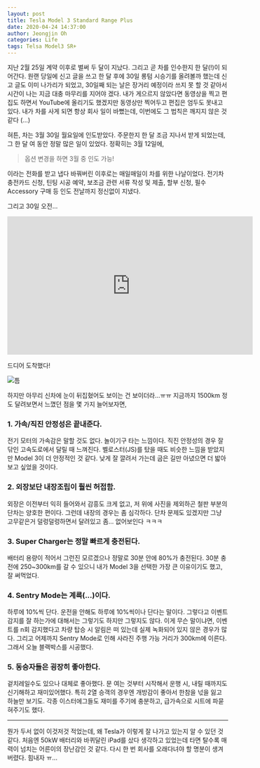 ```yaml
---
layout: post
title: Tesla Model 3 Standard Range Plus
date: 2020-04-24 14:37:00
author: Jeongjin Oh
categories: Life
tags: Telsa Model3 SR+
---
```


지난 2월 25일 계약 이후로 벌써 두 달이 지났다. 그리고 곧 차를 인수한지 한 달(!)이 되어간다. 원랜 당일에 신고 글을 쓰고 한 달 후에 30일 롱텀 시승기를 올려볼까 했는데 신고 글도 이미 나가리가 되었고, 30일째 되는 날은 장거리 예정이라 쓰지 못 할 것 같아서 시간이 나는 지금 대충 마무리를 지어야 겠다. 내가 게으르지 않았다면 동영상을 찍고 편집도 하면서 YouTube에 올리기도 했겠지만 동영상만 찍어두고 편집은 엄두도 못내고 있다. 내가 차를 사게 되면 항상 회사 일이 바뻤는데, 이번에도 그 법칙은 깨지지 않은 것 같다 (...)

혀튼, 차는 3월 30일 월요일에 인도받았다. 주문한지 한 달 조금 지나서 받게 되었는데, 그 한 달 여 동안 정말 많은 일이 있었다. 정확히는 3월 12일에,

> 옵션 변경을 하면 3월 중 인도 가능!

이라는 전화를 받고 냅다 바꿔버린 이후로는 매일매일이 차를 위한 나날이었다. 전기차 충전카드 신청, 틴팅 시공 예약, 보조금 관련 서류 작성 및 제출, 할부 신청, 필수 Accessory 구매 등 인도 전날까지 정신없이 지냈다.

그리고 30일 오전...

<iframe width="560" height="315" src="https://www.youtube.com/embed/fNX0KkY0RTg" frameborder="0" allow="accelerometer; autoplay; encrypted-media; gyroscope; picture-in-picture" allowfullscreen></iframe>

드디어 도착했다!

![틈](/images/2020-4-24-Tesla-Model-3-Standard-Range-Plus/1.jpg)

하지만 아무리 신차에 눈이 뒤집혔어도 보이는 건 보이더라...ㅠㅠ 지금까지 1500km 정도 달려보면서 느꼈던 점을 몇 가지 늘어보자면,

### 1. 가속/직진 안정성은 끝내준다.

전기 모터의 가속감은 말할 것도 없다. 놀이기구 타는 느낌이다. 직진 안정성의 경우 잘 닦인 고속도로에서 달릴 때 느껴진다. 벨로스터(JS)를 탔을 때도 비슷한 느낌을 받았지만 Model 3이 더 안정적인 것 같다. 낮게 잘 깔려서 가는데 굽은 길만 아녔으면 더 밟아보고 싶었을 것이다.

### 2. 외장보단 내장조립이 훨씬 허접함.

외장은 이전부터 익히 들어와서 감흥도 크게 없고, 저 위에 사진을 제외하곤 철판 부분의 단차는 양호한 편이다. 그런데 내장의 경우는 좀 심각하다. 단차 문제도 있겠지만 그냥 고무같은거 덜렁덜렁하면서 달려있고 좀... 없어보인다 ㅋㅋㅋ

### 3. Super Charger는 정말 빠르게 충전된다.

배터리 용량이 적어서 그런진 모르겠으나 정말로 30분 안에 80%가 충전된다. 30분 충전에 250~300km를 갈 수 있으니 내가 Model 3을 선택한 가장 큰 이유이기도 했고, 잘 써먹었다.

### 4. Sentry Mode는 계륵(...)이다.

하루에 10%씩 단다. 운전을 안해도 하루에 10%씩이나 단다는 말이다. 그렇다고 이벤트 감지를 잘 하는가에 대해서는 그렇기도 하지만 그렇지도 않다. 이게 무슨 말이냐면, 이벤트를 n회 감지했다고 차량 탑승 시 알림은 떠 있는데 실제 녹화되어 있지 않은 경우가 많다. 그리고 어제까지 Sentry Mode로 인해 사라진 주행 가능 거리가 300km에 이른다. 그래서 오늘 블랙박스를 시공했다.

### 5. 동승자들은 굉장히 좋아한다.

겉치레일수도 있으나 대체로 좋아했다. 문 여는 것부터 시작해서 운행 시, 내릴 때까지도 신기해하고 재미있어했다. 특히 2열 승객의 경우엔 개방감이 좋아서 한참을 넋을 잃고 하늘만 보기도. 각종 이스터에그들도 재미를 주기에 충분하고, 급가속으로 시트에 파묻혀주기도 했다.

---

뭔가 두서 없이 이것저것 적었는데, 왜 Tesla가 이렇게 잘 나가고 있는지 알 수 있던 것 같다. 처음엔 50kW 배터리와 바퀴달린 iPad를 샀다 생각하고 있었는데 타면 탈수록 매력이 넘치는 어른이의 장난감인 것 같다. 다시 한 번 회사를 오래다녀야 할 명분이 생겨버렸다. 힘내자 ㅠ...
